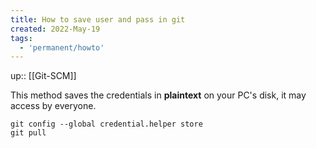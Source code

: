 ```yaml
---
title: How to save user and pass in git
created: 2022-May-19
tags:
  - 'permanent/howto'
---
```

up:: [[Git-SCM]]

This method saves the credentials in **plaintext** on your PC's disk, it may access by everyone.

```shell
git config --global credential.helper store
git pull
```




